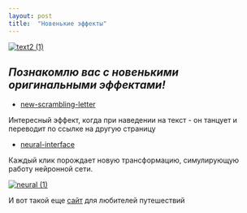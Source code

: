 ```yaml
---
layout: post
title:  "Новенькие эффекты"
---
```


[![text2 (1)](https://user-images.githubusercontent.com/94790150/229370590-24b72b41-c5ae-4bbb-b963-6a21eb53893b.gif)](https://uzundemir.github.io/new-scrambling-letter/)

## *Познакомлю вас с новенькими оригинальными эффектами!*


* [new-scrambling-letter](https://uzundemir.github.io/new-scrambling-letter/)

Интересный эффект, когда при наведении на текст - он танцует и переводит по ссылке на другую страницу




* [neural-interface](https://uzundemir.github.io/my-new-page/)


Каждый клик порождает новую трансформацию, симулирующую работу нейронной сети.

[![neural (1)](https://user-images.githubusercontent.com/94790150/229369886-e64deeaf-6034-446e-938b-89c95520952f.gif)](https://uzundemir.github.io/my-new-page/)

И вот такой еще [сайт](https://uzundemir.github.io/mars/) для любителей путешествий

